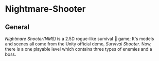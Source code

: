 # Nightmare-Shooter
## General

*Nightmare Shooter(NMS)* is a 2.5D rogue-like survival 🔫 game; It's models and scenes all come from the Unity official demo, *Survival Shooter*.  Now, there is a one playable level which contains three types of enemies and a boss. 
